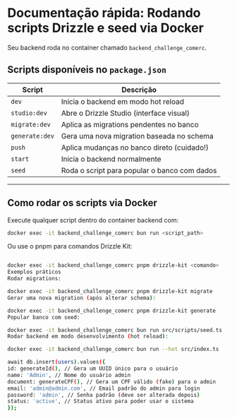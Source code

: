 # Documentação rápida: Rodando scripts Drizzle e seed via Docker

Seu backend roda no container chamado `backend_challenge_comerc`.

## Scripts disponíveis no `package.json`

| Script         | Descrição                                    |
| -------------- | -------------------------------------------- |
| `dev`          | Inicia o backend em modo hot reload          |
| `studio:dev`   | Abre o Drizzle Studio (interface visual)     |
| `migrate:dev`  | Aplica as migrations pendentes no banco      |
| `generate:dev` | Gera uma nova migration baseada no schema    |
| `push`         | Aplica mudanças no banco direto (cuidado!)   |
| `start`        | Inicia o backend normalmente                 |
| `seed`         | Roda o script para popular o banco com dados |

---

## Como rodar os scripts via Docker

Execute qualquer script dentro do container backend com:

```bash
docker exec -it backend_challenge_comerc bun run <script_path>
```

Ou use o pnpm para comandos Drizzle Kit:

```bash

docker exec -it backend_challenge_comerc pnpm drizzle-kit <comando>
Exemplos práticos
Rodar migrations:
```

```bash
docker exec -it backend_challenge_comerc pnpm drizzle-kit migrate
Gerar uma nova migration (após alterar schema):
```

```bash
docker exec -it backend_challenge_comerc pnpm drizzle-kit generate
Popular banco com seed:
```

```bash
docker exec -it backend_challenge_comerc bun run src/scripts/seed.ts
Rodar backend em modo desenvolvimento (hot reload):
```

```bash
docker exec -it backend_challenge_comerc bun run --hot src/index.ts
```

```bash
await db.insert(users).values({
id: generateId(), // Gera um UUID único para o usuário
name: 'Admin', // Nome do usuário admin
document: generateCPF(), // Gera um CPF válido (fake) para o admin
email: 'admin@admin.com', // Email padrão do admin para login
password: 'admin', // Senha padrão (deve ser alterada depois)
status: 'active', // Status ativo para poder usar o sistema
});

```
